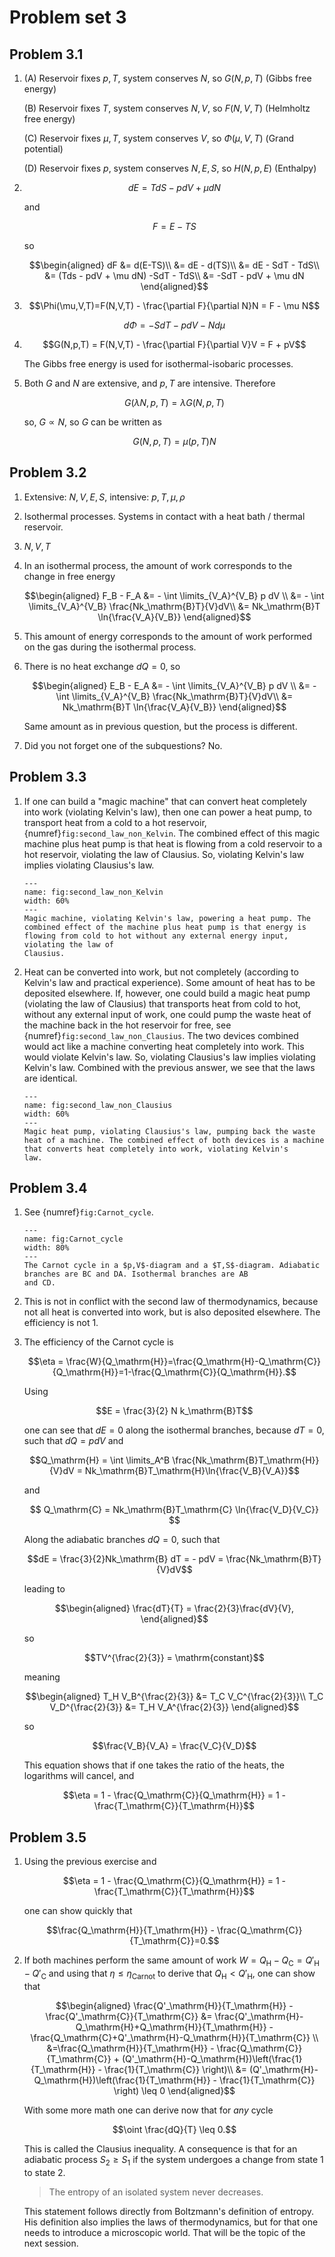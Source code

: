 # Problem set 3

## Problem 3.1

1.  (A) Reservoir fixes $p,T$, system conserves $N$, so $G(N,p,T)$
        (Gibbs free energy)

    (B)  Reservoir fixes $T$, system conserves $N,V$, so $F(N,V,T)$
        (Helmholtz free energy)

    (C) Reservoir fixes $\mu,T$, system conserves $V$, so
        $\Phi(\mu,V,T)$ (Grand potential)

    (D) Reservoir fixes $p$, system conserves $N,E,S$, so $H(N,p,E)$
        (Enthalpy)

2.  $$dE = TdS - pdV + \mu dN$$

    and

    $$F = E - TS$$

    so

    $$\begin{aligned}
            dF &= d(E-TS)\\
            &= dE - d(TS)\\
            &= dE - SdT - TdS\\
            &= (Tds - pdV + \mu dN) -SdT - TdS\\
            &= -SdT - pdV + \mu dN
    \end{aligned}$$

3.  $$\Phi(\mu,V,T)=F(N,V,T) - \frac{\partial F}{\partial N}N = F - \mu N$$

    $$d\Phi= -SdT -pdV - Nd\mu$$

4.  $$G(N,p,T) = F(N,V,T) - \frac{\partial F}{\partial V}V = F + pV$$

    The Gibbs free energy is used for isothermal-isobaric processes.

5.  Both $G$ and $N$ are extensive, and $p,T$ are intensive. Therefore

    $$G(\lambda N,p,T) = \lambda G(N,p,T)$$

    so, $G \propto N$, so $G$ can be written as

    $$G(N,p,T) = \mu(p,T) N$$

## Problem 3.2

1.  Extensive: $N,V,E,S$, intensive: $p,T,\mu,\rho$

2.  Isothermal processes. Systems in contact with a heat bath / thermal
    reservoir.

3.  $N,V,T$

4.  In an isothermal process, the amount of work corresponds to the
    change in free energy

    $$\begin{aligned}
            F_B - F_A &= - \int \limits_{V_A}^{V_B} p dV \\
            &= - \int \limits_{V_A}^{V_B} \frac{Nk_\mathrm{B}T}{V}dV\\
            &= Nk_\mathrm{B}T \ln{\frac{V_A}{V_B}}
    \end{aligned}$$

5.  This amount of energy corresponds to the amount of work performed on
    the gas during the isothermal process.

6.  There is no heat exchange $dQ=0$, so

    $$\begin{aligned}
            E_B - E_A &= - \int \limits_{V_A}^{V_B} p dV \\
            &= - \int \limits_{V_A}^{V_B} \frac{Nk_\mathrm{B}T}{V}dV\\
            &= Nk_\mathrm{B}T \ln{\frac{V_A}{V_B}}    
    \end{aligned}$$

    Same amount as in previous question, but the
    process is different.

7.  Did you not forget one of the subquestions? No.

## Problem 3.3

1.  If one can build a \"magic machine\" that can convert heat
    completely into work (violating Kelvin's law), then one can power a
    heat pump, to transport heat from a cold to a hot reservoir,
    {numref}`fig:second_law_non_Kelvin`. The combined effect of this
    magic machine plus heat pump is that heat is flowing from a cold
    reservoir to a hot reservoir, violating the law of Clausius. So,
    violating Kelvin's law implies violating Clausius's law.

    ```{figure} images/Second_law_non_Kelvin.svg
    ---
    name: fig:second_law_non_Kelvin
    width: 60%
    ---
    Magic machine, violating Kelvin's law, powering a heat pump. The
    combined effect of the machine plus heat pump is that energy is
    flowing from cold to hot without any external energy input,
    violating the law of
    Clausius.
    ```

2.  Heat can be converted into work, but not completely (according to
    Kelvin's law and practical experience). Some amount of heat has to
    be deposited elsewhere. If, however, one could build a magic heat
    pump (violating the law of Clausius) that transports heat from cold
    to hot, without any external input of work, one could pump the waste
    heat of the machine back in the hot reservoir for free, see
    {numref}`fig:second_law_non_Clausius`. The two devices combined
    would act like a machine converting heat completely into work. This
    would violate Kelvin's law. So, violating Clausius's law implies
    violating Kelvin's law. Combined with the previous answer, we see
    that the laws are identical.

    ```{figure} images/Second_law_non_Clausius.svg
    ---
    name: fig:second_law_non_Clausius
    width: 60%
    ---
    Magic heat pump, violating Clausius's law, pumping back the waste
    heat of a machine. The combined effect of both devices is a machine
    that converts heat completely into work, violating Kelvin's
    law.
    ```

## Problem 3.4

1.  See {numref}`fig:Carnot_cycle`.

    ```{figure} images/carnotcycle.svg
    ---
    name: fig:Carnot_cycle
    width: 80%
    ---
    The Carnot cycle in a $p,V$-diagram and a $T,S$-diagram. Adiabatic
    branches are BC and DA. Isothermal branches are AB
    and CD.
    ```

2.  This is not in conflict with the second law of thermodynamics,
    because not all heat is converted into work, but is also deposited
    elsewhere. The efficiency is not 1.

3.  The efficiency of the Carnot cycle is

    $$\eta = \frac{W}{Q_\mathrm{H}}=\frac{Q_\mathrm{H}-Q_\mathrm{C}}{Q_\mathrm{H}}=1-\frac{Q_\mathrm{C}}{Q_\mathrm{H}}.$$

    Using

    $$E = \frac{3}{2} N k_\mathrm{B}T$$

    one can see that $dE=0$
    along the isothermal branches, because $dT=0$, such that $dQ = pdV$
    and

    $$Q_\mathrm{H} = \int \limits_A^B \frac{Nk_\mathrm{B}T_\mathrm{H}}{V}dV = Nk_\mathrm{B}T_\mathrm{H}\ln{\frac{V_B}{V_A}}$$

    and

    $$  
        Q_\mathrm{C} = Nk_\mathrm{B}T_\mathrm{C} \ln{\frac{V_D}{V_C}}
    $$

    Along the adiabatic branches $dQ=0$, such that

    $$dE = \frac{3}{2}Nk_\mathrm{B} dT = - pdV = \frac{Nk_\mathrm{B}T}{V}dV$$

    leading to

    $$\begin{aligned}
            \frac{dT}{T} = \frac{2}{3}\frac{dV}{V},
    \end{aligned}$$

    so

    $$TV^{\frac{2}{3}} = \mathrm{constant}$$

    meaning

    $$\begin{aligned}
            T_H V_B^{\frac{2}{3}} &= T_C V_C^{\frac{2}{3}}\\
            T_C V_D^{\frac{2}{3}} &= T_H V_A^{\frac{2}{3}}
    \end{aligned}$$

    so

    $$\frac{V_B}{V_A} = \frac{V_C}{V_D}$$

    This equation shows that if one takes the ratio of the heats, the
    logarithms will cancel, and

    $$\eta = 1 - \frac{Q_\mathrm{C}}{Q_\mathrm{H}} = 1 - \frac{T_\mathrm{C}}{T_\mathrm{H}}$$

## Problem 3.5

1.  Using the previous exercise and

    $$\eta = 1 - \frac{Q_\mathrm{C}}{Q_\mathrm{H}} = 1 - \frac{T_\mathrm{C}}{T_\mathrm{H}}$$

    one can show quickly that

    $$\frac{Q_\mathrm{H}}{T_\mathrm{H}} - \frac{Q_\mathrm{C}}{T_\mathrm{C}}=0.$$

2.  If both machines perform the same amount of work
    $W=Q_\mathrm{H}-Q_\mathrm{C}=Q'_\mathrm{H}-Q'_\mathrm{C}$ and using
    that $\eta \leq \eta_\mathrm{Carnot}$ to derive that
    $Q_\mathrm{H}<Q'_\mathrm{H}$, one can show that

    $$\begin{aligned}
        \frac{Q'_\mathrm{H}}{T_\mathrm{H}} - \frac{Q'_\mathrm{C}}{T_\mathrm{C}} &= \frac{Q'_\mathrm{H}-Q_\mathrm{H}+Q_\mathrm{H}}{T_\mathrm{H}} - \frac{Q_\mathrm{C}+Q'_\mathrm{H}-Q_\mathrm{H}}{T_\mathrm{C}} \\
        &=\frac{Q_\mathrm{H}}{T_\mathrm{H}} - \frac{Q_\mathrm{C}}{T_\mathrm{C}} + (Q'_\mathrm{H}-Q_\mathrm{H})\left(\frac{1}{T_\mathrm{H}} - \frac{1}{T_\mathrm{C}} \right)\\
        &= (Q'_\mathrm{H}-Q_\mathrm{H})\left(\frac{1}{T_\mathrm{H}} - \frac{1}{T_\mathrm{C}} \right) \leq 0
    \end{aligned}$$

    With some more math one can derive now that for *any* cycle

    $$\oint \frac{dQ}{T} \leq 0.$$

    This is called the Clausius
    inequality. A consequence is that for an adiabatic process
    $S_2\geq S_1$ if the system undergoes a change from state 1 to
    state 2.

    > The entropy of an isolated system never decreases.

    This statement follows directly from Boltzmann's definition of
    entropy. His definition also implies the laws of thermodynamics, but
    for that one needs to introduce a microscopic world. That will be
    the topic of the next session.
